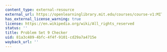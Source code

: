 ```yaml
---
content_type: external-resource
external_url: https://openlearninglibrary.mit.edu/courses/course-v1:MITx+ES.1803+2023_Fall/courseware/pset_checkers/ps9/?activate_block_id=block-v1%3AMITx%2BES.1803%2B2023_Fall%2Btype%40sequential%2Bblock%40ps9
has_external_license_warning: true
license: https://en.wikipedia.org/wiki/All_rights_reserved
status: ''
title: Problem Set 9 Checker
uid: 81a3c489-4bfc-4f4f-9101-cd29a7a4715e
wayback_url: ''
---
```

